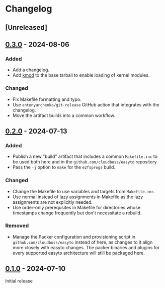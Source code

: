 # Changelog

## [Unreleased]

## [0.3.0] - 2024-08-06

### Added

- Add a changelog.
- Add [kmod](https://github.com/kmod-project/kmod) to the base tarball to enable loading of kernel modules.

### Changed

- Fix Makefile formatting and typo.
- Use `antonyurchenko/git-release` GitHub action that integrates with the changelog.
- Move the artifact builds into a common workflow.

## [0.2.0] - 2024-07-13

### Added

- Publish a new "build" artifact that includes a common `Makefile.inc` to be used both here and in the `github.com/cloudboss/easyto` repository.
- Pass the `-j` option to `make` for the `e2fsprogs` build.

### Changed

- Change the Makefile to use variables and targets from `Makefile.inc`.
- Use normal instead of lazy assignments in Makefile as the lazy assignments are not explicitly needed.
- Use order-only prerequsites in Makefile for directories whose timestamps change frequently but don't necessitate a rebuild.

### Removed

- Manage the Packer configuration and provisioning script in `github.com/cloudboss/easyto` instead of here, as changes to it align more closely with easyto changes. The packer binaries and plugins for every supported easyto architecture will still be packaged here.

[0.1.0]: https://github.com/cloudboss/easyto-assets/releases/tag/v0.1.0

## [0.1.0] - 2024-07-10

Initial release

[0.3.0]: https://github.com/cloudboss/easyto-assets/releases/tag/v0.3.0
[0.2.0]: https://github.com/cloudboss/easyto-assets/releases/tag/v0.2.0
[0.1.0]: https://github.com/cloudboss/easyto-assets/releases/tag/v0.1.0
